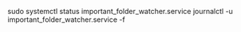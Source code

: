 sudo systemctl status important_folder_watcher.service
journalctl -u important_folder_watcher.service -f
